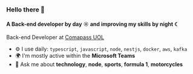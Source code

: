 ### Hello there 👋

#### A Back-end developer by day ☼ and improving my skills by night ☾

Back-end Developer at [Comapass UOL](https://compass.uol/pt/home/)<br>

- ⚙️ I use daily: `typescript`, `javascript`, `node`, `nestjs`, `docker`, `aws`, `kafka`
- 🌍 I'm mostly active within the **Microsoft Teams**
- 💬 Ask me about **technology**, **node**, **sports**, **formula 1**, **motorcycles**

